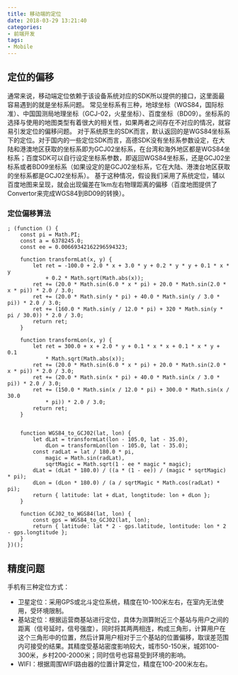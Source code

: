 ```yaml
---
title: 移动端的定位
date: 2018-03-29 13:21:40
categories:
- 前端开发
tags: 
- Mobile
---
```


## 定位的偏移
通常来说，移动端定位依赖于该设备系统对应的SDK所以提供的接口，这里面最容易遇到的就是坐标系问题。
常见坐标系有三种，地球坐标（WGS84，国际标准）、中国国测局地理坐标（GCJ-02，火星坐标）、百度坐标（BD09）。坐标系的选择与使用的地图类型有着很大的相关性，如果两者之间存在不对应的情况，就容易引发定位的偏移问题。
对于系统原生的SDK而言，默认返回的是WGS84坐标系下的定位。对于国内的一些定位SDK而言，高德SDK没有坐标系参数设定，在大陆和港澳地区获取的坐标系即为GCJ02坐标系，在台湾和海外地区都是WGS84坐标系；百度SDK可以自行设定坐标系参数，即返回WGS84坐标系，还是GCJ02坐标系或者BD09坐标系（如果设定的是GCJ02坐标系，它在大陆、港澳台地区获取的坐标系都是GCJ02坐标系）。
基于这种情况，假设我们采用了系统定位，辅以百度地图来呈现，就会出现偏差在1km左右物理距离的偏移（百度地图提供了Convertor来完成WGS84到BD09的转换）。
### 定位偏移算法
```JS
; (function () {
    const pi = Math.PI;
    const a = 6378245.0;
    const ee = 0.00669342162296594323;

    function transformLat(x, y) {
        let ret = -100.0 + 2.0 * x + 3.0 * y + 0.2 * y * y + 0.1 * x * y
            + 0.2 * Math.sqrt(Math.abs(x));
        ret += (20.0 * Math.sin(6.0 * x * pi) + 20.0 * Math.sin(2.0 * x * pi)) * 2.0 / 3.0;
        ret += (20.0 * Math.sin(y * pi) + 40.0 * Math.sin(y / 3.0 * pi)) * 2.0 / 3.0;
        ret += (160.0 * Math.sin(y / 12.0 * pi) + 320 * Math.sin(y * pi / 30.0)) * 2.0 / 3.0;
        return ret;
    }

    function transformLon(x, y) {
        let ret = 300.0 + x + 2.0 * y + 0.1 * x * x + 0.1 * x * y + 0.1
            * Math.sqrt(Math.abs(x));
        ret += (20.0 * Math.sin(6.0 * x * pi) + 20.0 * Math.sin(2.0 * x * pi)) * 2.0 / 3.0;
        ret += (20.0 * Math.sin(x * pi) + 40.0 * Math.sin(x / 3.0 * pi)) * 2.0 / 3.0;
        ret += (150.0 * Math.sin(x / 12.0 * pi) + 300.0 * Math.sin(x / 30.0
            * pi)) * 2.0 / 3.0;
        return ret;
    }


    function WGS84_to_GCJ02(lat, lon) {
        let dLat = transformLat(lon - 105.0, lat - 35.0),
            dLon = transformLon(lon - 105.0, lat - 35.0);
        const radLat = lat / 180.0 * pi,
            magic = Math.sin(radLat),
            sqrtMagic = Math.sqrt(1 - ee * magic * magic);
        dLat = (dLat * 180.0) / ((a * (1 - ee)) / (magic * sqrtMagic) * pi);
        dLon = (dLon * 180.0) / (a / sqrtMagic * Math.cos(radLat) * pi);
        return { latitude: lat + dLat, longtitude: lon + dLon };
    }

    function GCJ02_to_WGS84(lat, lon) {
        const gps = WGS84_to_GCJ02(lat, lon);
        return { latitude: lat * 2 - gps.latitude, lontitude: lon * 2 - gps.longtitude };
    }
})();
```

## 精度问题
手机有三种定位方式：
- 卫星定位：采用GPS或北斗定位系统，精度在10-100米左右，在室内无法使用，受环境限制。
- 基站定位：根据运营商基站进行定位，具体为测算附近三个基站与用户之间的距离（信号延时，信号强度），同时将其两两相连，构成三角形，计算用户在这个三角形中的位置，然后计算用户相对于三个基站的位置偏移，取误差范围内可接受的结果。其精度受基站密度影响较大，城市50-150米，城郊100-300米，乡村200-2000米；同时信号也容易受到环境的影响。
- WIFI：根据周围WIFI路由器的位置计算定位，精度在100-200米左右。




